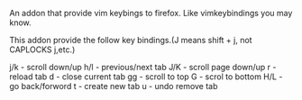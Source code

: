 An addon that provide vim keybings to firefox. Like vimkeybindings you may know.

This addon provide the follow key bindings.(J means shift + j, not CAPLOCKS j,etc.)

j/k - scroll down/up
h/l - previous/next tab
J/K - scroll page down/up
r - reload tab
d - close current tab
gg - scroll to top
G - scrol to bottom
H/L - go back/forword
t - create new tab
u - undo remove tab
